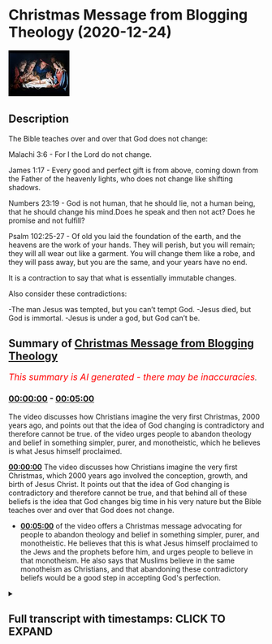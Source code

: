 # Christmas Message from Blogging Theology (2020-12-24)

![alt Christmas Message from Blogging Theology](UKfoEkJ_Yi0.jpg "Christmas Message from Blogging Theology")

## Description

The Bible teaches over and over that God does not change:

Malachi 3:6 - For I the Lord do not change.

James 1:17 - Every good and perfect gift is from above, coming down from the Father of the heavenly lights, who does not change like shifting shadows.

Numbers 23:19 - God is not human, that he should lie, not a human being, that he should change his mind.Does he speak and then not act? Does he promise and not fulfill?

Psalm 102:25-27 - Of old you laid the foundation of the earth, and the heavens are the work of your hands. They will perish, but you will remain; they will all wear out like a garment. You will change them like a robe, and they will pass away, but you are the same, and your years have no end.

It is a contraction to say that what is essentially immutable changes.

Also consider these contradictions:

-The man Jesus was tempted, but you can’t tempt God. 
-Jesus died, but God is immortal. 
-Jesus is under a god, but God can’t be.

## Summary of [Christmas Message from Blogging Theology](https://www.youtube.com/watch?v=UKfoEkJ_Yi0)


*<span style="color:red; font-size:125%">This summary is AI generated - there may be inaccuracies</span>. [](/)*

### [00:00:00](https://www.youtube.com/watch?v=UKfoEkJ_Yi0&t=0) - [00:05:00](https://www.youtube.com/watch?v=UKfoEkJ_Yi0&t=300)

The video discusses how Christians imagine the very first Christmas, 2000 years ago, and points out that the idea of God changing is contradictory and therefore cannot be true. of the video urges people to abandon theology and belief in something simpler, purer, and monotheistic, which he believes is what Jesus himself proclaimed.

**[00:00:00](https://www.youtube.com/watch?v=UKfoEkJ_Yi0&t=0)** The video discusses how Christians imagine the very first Christmas, which 2000 years ago involved the conception, growth, and birth of Jesus Christ. It points out that the idea of God changing is contradictory and therefore cannot be true, and that behind all of these beliefs is the idea that God changes big time in his very nature but the Bible teaches over and over that God does not change.
* **[00:05:00](https://www.youtube.com/watch?v=UKfoEkJ_Yi0&t=300)** of the video offers a Christmas message advocating for people to abandon theology and belief in something simpler, purer, and monotheistic. He believes that this is what Jesus himself proclaimed to the Jews and the prophets before him, and urges people to believe in that monotheism. He also says that Muslims believe in the same monotheism as Christians, and that abandoning these contradictory beliefs would be a good step in accepting God's perfection.

<details><summary><h2>Full transcript with timestamps: CLICK TO EXPAND</h2></summary>

[0:00:01](https://youtu.be/UKfoEkJ_Yi0?t=1) hello in this episode i want to talk  
[0:00:03](https://youtu.be/UKfoEkJ_Yi0?t=3) about  
[0:00:04](https://youtu.be/UKfoEkJ_Yi0?t=4) how christians imagine the very first  
[0:00:07](https://youtu.be/UKfoEkJ_Yi0?t=7) christmas  
[0:00:08](https://youtu.be/UKfoEkJ_Yi0?t=8) that time when uh jesus was born 2000  
[0:00:11](https://youtu.be/UKfoEkJ_Yi0?t=11) years ago  
[0:00:12](https://youtu.be/UKfoEkJ_Yi0?t=12) in bethlehem so how do they imagine that  
[0:00:17](https://youtu.be/UKfoEkJ_Yi0?t=17) well i it goes something like this i  
[0:00:19](https://youtu.be/UKfoEkJ_Yi0?t=19) think  
[0:00:20](https://youtu.be/UKfoEkJ_Yi0?t=20) for them uh it starts with the  
[0:00:22](https://youtu.be/UKfoEkJ_Yi0?t=22) conception  
[0:00:23](https://youtu.be/UKfoEkJ_Yi0?t=23) when god became a fertilized egg  
[0:00:27](https://youtu.be/UKfoEkJ_Yi0?t=27) then god grew in uh grew as an embryo  
[0:00:31](https://youtu.be/UKfoEkJ_Yi0?t=31) then a fetus and then god kicked mary  
[0:00:34](https://youtu.be/UKfoEkJ_Yi0?t=34) from within her womb  
[0:00:37](https://youtu.be/UKfoEkJ_Yi0?t=37) and then at the birth on christmas day  
[0:00:39](https://youtu.be/UKfoEkJ_Yi0?t=39) god entered the world  
[0:00:41](https://youtu.be/UKfoEkJ_Yi0?t=41) as a baby amid the stench of manure  
[0:00:44](https://youtu.be/UKfoEkJ_Yi0?t=44) and cobwebs and hay in a stable  
[0:00:48](https://youtu.be/UKfoEkJ_Yi0?t=48) so the gospels tell us mary cradled the  
[0:00:51](https://youtu.be/UKfoEkJ_Yi0?t=51) crater in her arms i never imagined god  
[0:00:54](https://youtu.be/UKfoEkJ_Yi0?t=54) would look like that  
[0:00:55](https://youtu.be/UKfoEkJ_Yi0?t=55) she says to herself but  
[0:01:00](https://youtu.be/UKfoEkJ_Yi0?t=60) i would say that the idea that god  
[0:01:02](https://youtu.be/UKfoEkJ_Yi0?t=62) became a baby  
[0:01:04](https://youtu.be/UKfoEkJ_Yi0?t=64) involves some serious contradictions and  
[0:01:07](https://youtu.be/UKfoEkJ_Yi0?t=67) therefore it cannot be true  
[0:01:09](https://youtu.be/UKfoEkJ_Yi0?t=69) so consider this the idea that god the  
[0:01:12](https://youtu.be/UKfoEkJ_Yi0?t=72) invisible god  
[0:01:13](https://youtu.be/UKfoEkJ_Yi0?t=73) became visible the untouchable became  
[0:01:17](https://youtu.be/UKfoEkJ_Yi0?t=77) touchable  
[0:01:18](https://youtu.be/UKfoEkJ_Yi0?t=78) the unlimited became limited the  
[0:01:21](https://youtu.be/UKfoEkJ_Yi0?t=81) infinite  
[0:01:22](https://youtu.be/UKfoEkJ_Yi0?t=82) became finite the immutable  
[0:01:26](https://youtu.be/UKfoEkJ_Yi0?t=86) became mutable the unchangeable became  
[0:01:29](https://youtu.be/UKfoEkJ_Yi0?t=89) changeable spirit became matter  
[0:01:32](https://youtu.be/UKfoEkJ_Yi0?t=92) the almighty god became weak  
[0:01:37](https://youtu.be/UKfoEkJ_Yi0?t=97) now what lies behind all of these  
[0:01:40](https://youtu.be/UKfoEkJ_Yi0?t=100) beliefs these claims  
[0:01:41](https://youtu.be/UKfoEkJ_Yi0?t=101) is that god changes big time in his very  
[0:01:45](https://youtu.be/UKfoEkJ_Yi0?t=105) nature  
[0:01:47](https://youtu.be/UKfoEkJ_Yi0?t=107) but the bible teaches over and over that  
[0:01:50](https://youtu.be/UKfoEkJ_Yi0?t=110) god does  
[0:01:51](https://youtu.be/UKfoEkJ_Yi0?t=111) not change the prophet malachi  
[0:01:54](https://youtu.be/UKfoEkJ_Yi0?t=114) in chapter 3 verse 6 says for i the lord  
[0:01:58](https://youtu.be/UKfoEkJ_Yi0?t=118) do not change the letter of james in the  
[0:02:01](https://youtu.be/UKfoEkJ_Yi0?t=121) new testament  
[0:02:02](https://youtu.be/UKfoEkJ_Yi0?t=122) 117 says for every good and perfect gift  
[0:02:06](https://youtu.be/UKfoEkJ_Yi0?t=126) is from above coming down from the  
[0:02:08](https://youtu.be/UKfoEkJ_Yi0?t=128) father of heavenly lights  
[0:02:10](https://youtu.be/UKfoEkJ_Yi0?t=130) who does not change like shifting  
[0:02:13](https://youtu.be/UKfoEkJ_Yi0?t=133) shadows  
[0:02:15](https://youtu.be/UKfoEkJ_Yi0?t=135) the book of numbers says chapter 23  
[0:02:19](https://youtu.be/UKfoEkJ_Yi0?t=139) god is not human that he should lie  
[0:02:23](https://youtu.be/UKfoEkJ_Yi0?t=143) not a human being that he should change  
[0:02:25](https://youtu.be/UKfoEkJ_Yi0?t=145) his mind  
[0:02:26](https://youtu.be/UKfoEkJ_Yi0?t=146) does he speak and then not act does he  
[0:02:29](https://youtu.be/UKfoEkJ_Yi0?t=149) promise and not  
[0:02:30](https://youtu.be/UKfoEkJ_Yi0?t=150) fulfill psalm 102  
[0:02:33](https://youtu.be/UKfoEkJ_Yi0?t=153) tells us of old you laid the foundation  
[0:02:37](https://youtu.be/UKfoEkJ_Yi0?t=157) of the work of the world  
[0:02:38](https://youtu.be/UKfoEkJ_Yi0?t=158) and the heavens are the work of your  
[0:02:40](https://youtu.be/UKfoEkJ_Yi0?t=160) hands they will perish  
[0:02:42](https://youtu.be/UKfoEkJ_Yi0?t=162) but you will remain they will all wear  
[0:02:45](https://youtu.be/UKfoEkJ_Yi0?t=165) out like a garment  
[0:02:47](https://youtu.be/UKfoEkJ_Yi0?t=167) you will change them like a robe and  
[0:02:50](https://youtu.be/UKfoEkJ_Yi0?t=170) they will pass away  
[0:02:52](https://youtu.be/UKfoEkJ_Yi0?t=172) but you are the same and your years  
[0:02:55](https://youtu.be/UKfoEkJ_Yi0?t=175) have no end  
[0:02:58](https://youtu.be/UKfoEkJ_Yi0?t=178) so it's a contradiction to say that what  
[0:03:01](https://youtu.be/UKfoEkJ_Yi0?t=181) essentially what is essentially  
[0:03:02](https://youtu.be/UKfoEkJ_Yi0?t=182) immutable changes  
[0:03:06](https://youtu.be/UKfoEkJ_Yi0?t=186) now there are other contradictions uh of  
[0:03:09](https://youtu.be/UKfoEkJ_Yi0?t=189) which may  
[0:03:10](https://youtu.be/UKfoEkJ_Yi0?t=190) have occurred to you as well the idea  
[0:03:12](https://youtu.be/UKfoEkJ_Yi0?t=192) that the new testament teaches that  
[0:03:14](https://youtu.be/UKfoEkJ_Yi0?t=194) jesus  
[0:03:15](https://youtu.be/UKfoEkJ_Yi0?t=195) was tempted by the devil it says that in  
[0:03:17](https://youtu.be/UKfoEkJ_Yi0?t=197) the gospels  
[0:03:19](https://youtu.be/UKfoEkJ_Yi0?t=199) but it also says that you can't tempt  
[0:03:21](https://youtu.be/UKfoEkJ_Yi0?t=201) god  
[0:03:23](https://youtu.be/UKfoEkJ_Yi0?t=203) the gospels say that jesus died but god  
[0:03:27](https://youtu.be/UKfoEkJ_Yi0?t=207) is immortal the new testament also says  
[0:03:29](https://youtu.be/UKfoEkJ_Yi0?t=209) that in one timothy that god does not  
[0:03:31](https://youtu.be/UKfoEkJ_Yi0?t=211) die that he's immortal  
[0:03:33](https://youtu.be/UKfoEkJ_Yi0?t=213) jesus is under a god it says he plays  
[0:03:36](https://youtu.be/UKfoEkJ_Yi0?t=216) best places that jesus  
[0:03:37](https://youtu.be/UKfoEkJ_Yi0?t=217) has a god but god can't be god can't be  
[0:03:40](https://youtu.be/UKfoEkJ_Yi0?t=220) under a god obviously because god is  
[0:03:43](https://youtu.be/UKfoEkJ_Yi0?t=223) almighty he is the  
[0:03:44](https://youtu.be/UKfoEkJ_Yi0?t=224) creator of the heavens and the earth the  
[0:03:46](https://youtu.be/UKfoEkJ_Yi0?t=226) source of everything therefore he is not  
[0:03:48](https://youtu.be/UKfoEkJ_Yi0?t=228) under anyone else or they would be god  
[0:03:50](https://youtu.be/UKfoEkJ_Yi0?t=230) logically and there's a little verse  
[0:03:53](https://youtu.be/UKfoEkJ_Yi0?t=233) here in  
[0:03:53](https://youtu.be/UKfoEkJ_Yi0?t=233) one uh in luke's gospel uh  
[0:03:56](https://youtu.be/UKfoEkJ_Yi0?t=236) chapter two verse fourteen a little  
[0:03:59](https://youtu.be/UKfoEkJ_Yi0?t=239) verse but it's so  
[0:04:00](https://youtu.be/UKfoEkJ_Yi0?t=240) pregnant with her pregnant pun intended  
[0:04:04](https://youtu.be/UKfoEkJ_Yi0?t=244) with implications the child is referring  
[0:04:07](https://youtu.be/UKfoEkJ_Yi0?t=247) to jesus the child grew  
[0:04:09](https://youtu.be/UKfoEkJ_Yi0?t=249) and became strong filled with wisdom  
[0:04:12](https://youtu.be/UKfoEkJ_Yi0?t=252) and the favor of god was upon him  
[0:04:16](https://youtu.be/UKfoEkJ_Yi0?t=256) that's luke 2 40. so  
[0:04:19](https://youtu.be/UKfoEkJ_Yi0?t=259) the son jesus grew and became strong  
[0:04:23](https://youtu.be/UKfoEkJ_Yi0?t=263) filled with wisdom and favor the favor  
[0:04:26](https://youtu.be/UKfoEkJ_Yi0?t=266) of gobblers on him so this is a changing  
[0:04:28](https://youtu.be/UKfoEkJ_Yi0?t=268) developing  
[0:04:29](https://youtu.be/UKfoEkJ_Yi0?t=269) person it's not a static kind of entity  
[0:04:33](https://youtu.be/UKfoEkJ_Yi0?t=273) you know the god man um  
[0:04:36](https://youtu.be/UKfoEkJ_Yi0?t=276) so there we go so um i i think  
[0:04:39](https://youtu.be/UKfoEkJ_Yi0?t=279) the i the idea this christmas is that we  
[0:04:41](https://youtu.be/UKfoEkJ_Yi0?t=281) should  
[0:04:42](https://youtu.be/UKfoEkJ_Yi0?t=282) certainly reflect on the birth of a  
[0:04:45](https://youtu.be/UKfoEkJ_Yi0?t=285) child this child jesus  
[0:04:47](https://youtu.be/UKfoEkJ_Yi0?t=287) but also on the later theology that grew  
[0:04:50](https://youtu.be/UKfoEkJ_Yi0?t=290) up around him and that it is  
[0:04:51](https://youtu.be/UKfoEkJ_Yi0?t=291) if we just look at it very simply and  
[0:04:54](https://youtu.be/UKfoEkJ_Yi0?t=294) rationally and logically it is  
[0:04:56](https://youtu.be/UKfoEkJ_Yi0?t=296) contradictory  
[0:04:57](https://youtu.be/UKfoEkJ_Yi0?t=297) it is incoherent and therefore it can't  
[0:05:00](https://youtu.be/UKfoEkJ_Yi0?t=300) be true  
[0:05:00](https://youtu.be/UKfoEkJ_Yi0?t=300) and we should jettison this theology and  
[0:05:03](https://youtu.be/UKfoEkJ_Yi0?t=303) belief  
[0:05:04](https://youtu.be/UKfoEkJ_Yi0?t=304) and believe in something that is purer  
[0:05:06](https://youtu.be/UKfoEkJ_Yi0?t=306) and simpler the monotheism that jesus  
[0:05:08](https://youtu.be/UKfoEkJ_Yi0?t=308) himself proclaimed  
[0:05:10](https://youtu.be/UKfoEkJ_Yi0?t=310) to the jews a pure monotheism a sincere  
[0:05:14](https://youtu.be/UKfoEkJ_Yi0?t=314) monotheism  
[0:05:15](https://youtu.be/UKfoEkJ_Yi0?t=315) and also the prophets of course proclaim  
[0:05:17](https://youtu.be/UKfoEkJ_Yi0?t=317) that as well so i think that that would  
[0:05:19](https://youtu.be/UKfoEkJ_Yi0?t=319) be my christmas message  
[0:05:21](https://youtu.be/UKfoEkJ_Yi0?t=321) um to invite people to believe in that  
[0:05:24](https://youtu.be/UKfoEkJ_Yi0?t=324) pure monotheism what muslims call  
[0:05:27](https://youtu.be/UKfoEkJ_Yi0?t=327) tauheed  
[0:05:28](https://youtu.be/UKfoEkJ_Yi0?t=328) and just to jettison these uh  
[0:05:31](https://youtu.be/UKfoEkJ_Yi0?t=331) contradictory beliefs that make no sense  
[0:05:33](https://youtu.be/UKfoEkJ_Yi0?t=333) god doesn't change  
[0:05:35](https://youtu.be/UKfoEkJ_Yi0?t=335) he is immutable he is eternal he's  
[0:05:37](https://youtu.be/UKfoEkJ_Yi0?t=337) almighty  
[0:05:39](https://youtu.be/UKfoEkJ_Yi0?t=339) he is perfect he doesn't grow in wisdom  
[0:05:42](https://youtu.be/UKfoEkJ_Yi0?t=342) and uh god is not uh favored and the  
[0:05:45](https://youtu.be/UKfoEkJ_Yi0?t=345) favor of god was not upon god there is  
[0:05:47](https://youtu.be/UKfoEkJ_Yi0?t=347) only one god  
[0:05:48](https://youtu.be/UKfoEkJ_Yi0?t=348) as well and there we are until next time  

</details>
